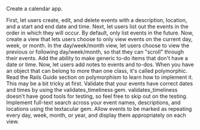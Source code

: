 Create a calendar app.

First, let users create, edit, and delete events with a description, location, and a start and end date and time.
Next, let users list out the events in the order in which they will occur. By default, only list events in the future.
Now, create a view that lets users choose to only view events on the current day, week, or month.
In the day/week/month view, let users choose to view the previous or following day/week/month, so that they can "scroll" through their events.
Add the ability to make generic to-do items that don't have a date or time.
Now, let users add notes to events and to-dos. When you have an object that can belong to more than one class, it's called polymorphic. Read the Rails Guide section on polymorphism to learn how to implement it. This may be a bit tricky at first.
Validate that your events have correct dates and times by using the validates_timeliness gem. validates_timeliness doesn't have good tools for testing, so feel free to skip out on the testing.
Implement full-text search across your event names, descriptions, and locations using the textacular gem.
Allow events to be marked as repeating every day, week, month, or year, and display them appropriately on each view.

